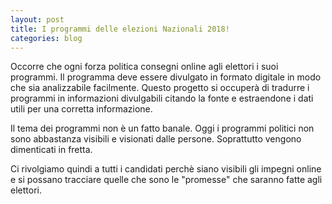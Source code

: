 ```yaml
---
layout: post
title: I programmi delle elezioni Nazionali 2018!
categories: blog
---
```


Occorre che ogni forza politica consegni online agli elettori i suoi programmi. Il programma deve essere divulgato in formato digitale in modo che sia analizzabile facilmente. Questo progetto si occuperà di tradurre i programmi in informazioni divulgabili citando la fonte e estraendone i dati utili per una corretta informazione.

Il tema dei programmi non è un fatto banale. Oggi i programmi politici non sono abbastanza visibili e visionati dalle persone. Soprattutto vengono dimenticati in fretta.

Ci rivolgiamo quindi a tutti i candidati perchè siano visibili gli impegni online e si possano tracciare quelle che sono le "promesse" che saranno fatte agli elettori.